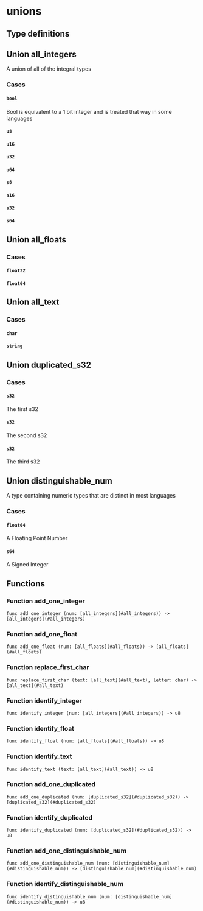 # unions



## Type definitions

## Union all_integers

A union of all of the integral types

### Cases

#### `bool`
Bool is equivalent to a 1 bit integer
and is treated that way in some languages
#### `u8`

#### `u16`

#### `u32`

#### `u64`

#### `s8`

#### `s16`

#### `s32`

#### `s64`


## Union all_floats



### Cases

#### `float32`

#### `float64`


## Union all_text



### Cases

#### `char`

#### `string`


## Union duplicated_s32



### Cases

#### `s32`
The first s32
#### `s32`
The second s32
#### `s32`
The third s32

## Union distinguishable_num

A type containing numeric types that are distinct in most languages

### Cases

#### `float64`
A Floating Point Number
#### `s64`
A Signed Integer


## Functions

### Function add_one_integer

`func add_one_integer (num: [all_integers](#all_integers)) -> [all_integers](#all_integers)`


### Function add_one_float

`func add_one_float (num: [all_floats](#all_floats)) -> [all_floats](#all_floats)`


### Function replace_first_char

`func replace_first_char (text: [all_text](#all_text), letter: char) -> [all_text](#all_text)`


### Function identify_integer

`func identify_integer (num: [all_integers](#all_integers)) -> u8`


### Function identify_float

`func identify_float (num: [all_floats](#all_floats)) -> u8`


### Function identify_text

`func identify_text (text: [all_text](#all_text)) -> u8`


### Function add_one_duplicated

`func add_one_duplicated (num: [duplicated_s32](#duplicated_s32)) -> [duplicated_s32](#duplicated_s32)`


### Function identify_duplicated

`func identify_duplicated (num: [duplicated_s32](#duplicated_s32)) -> u8`


### Function add_one_distinguishable_num

`func add_one_distinguishable_num (num: [distinguishable_num](#distinguishable_num)) -> [distinguishable_num](#distinguishable_num)`


### Function identify_distinguishable_num

`func identify_distinguishable_num (num: [distinguishable_num](#distinguishable_num)) -> u8`

